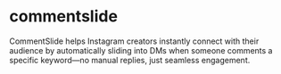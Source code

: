# commentslide
CommentSlide helps Instagram creators instantly connect with their audience by automatically sliding into DMs when someone comments a specific keyword—no manual replies, just seamless engagement.
